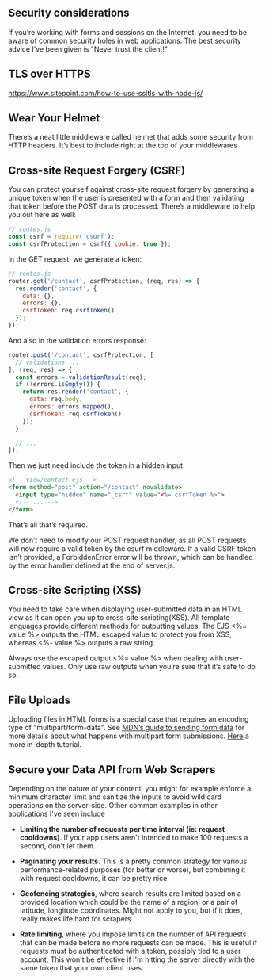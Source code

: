 ## Security considerations

If you’re working with forms and sessions on the Internet, you need to be aware of common security holes in web applications. The best security advice I’ve been given is "Never trust the client!"

## TLS over HTTPS

https://www.sitepoint.com/how-to-use-ssltls-with-node-js/

## Wear Your Helmet

There’s a neat little middleware called helmet that adds some security from HTTP headers. It’s best to include right at the top of your middlewares

## Cross-site Request Forgery (CSRF)

You can protect yourself against cross-site request forgery by generating a unique token when the user is presented with a form and then validating that token before the POST data is processed. There’s a middleware to help you out here as well:

```js
// routes.js
const csrf = require('csurf');
const csrfProtection = csrf({ cookie: true });
```

In the GET request, we generate a token:
```js
// routes.js
router.get('/contact', csrfProtection, (req, res) => {
  res.render('contact', {
    data: {},
    errors: {},
    csrfToken: req.csrfToken()
  });
});
```

And also in the validation errors response:
```js
router.post('/contact', csrfProtection, [
  // validations ...
], (req, res) => {
  const errors = validationResult(req);
  if (!errors.isEmpty()) {
    return res.render('contact', {
      data: req.body,
      errors: errors.mapped(),
      csrfToken: req.csrfToken()
    });
  }

  // ...
});
```

Then we just need include the token in a hidden input:
```html
<!-- view/contact.ejs -->
<form method="post" action="/contact" novalidate>
  <input type="hidden" name="_csrf" value="<%= csrfToken %>">
  <!-- ... -->
</form>
```

That’s all that’s required.

We don’t need to modify our POST request handler, as all POST requests will now require a valid token by the csurf middleware. If a valid CSRF token isn’t provided, a ForbiddenError error will be thrown, which can be handled by the error handler defined at the end of server.js.

## Cross-site Scripting (XSS)

You need to take care when displaying user-submitted data in an HTML view as it can open you up to cross-site scripting(XSS). All template languages provide different methods for outputting values. The EJS <%= value %> outputs the HTML escaped value to protect you from XSS, whereas <%- value %> outputs a raw string.

Always use the escaped output <%= value %> when dealing with user-submitted values. Only use raw outputs when you’re sure that it’s safe to do so.

## File Uploads

Uploading files in HTML forms is a special case that requires an encoding type of "multipart/form-data". See [MDN’s guide to sending form data](https://developer.mozilla.org/en-US/docs/Learn/HTML/Forms/Sending_and_retrieving_form_data#A_special_case_sending_files) for more details about what happens with multipart form submissions. [Here](https://stackabuse.com/handling-file-uploads-in-node-js-with-expres-and-multer/) a more in-depth tutorial.

## Secure your Data API from Web Scrapers 

Depending on the nature of your content, you might for example enforce a minimum character limit and sanitize the inputs to avoid wild card operations on the server-side.
Other common examples in other applications I've seen include

- **Limiting the number of requests per time interval (ie: request cooldowns)**. If your app users aren't intended to make 100 requests a second, don't let them.

- **Paginating your results.** This is a pretty common strategy for various performance-related purposes (for better or worse), but combining it with request cooldowns, it can be pretty nice.

- **Geofencing strategies**, where search results are limited based on a provided location which could be the name of a region, or a pair of latitude, longitude coordinates. Might not apply to you, but if it does, really makes life hard for scrapers.

- **Rate limiting**, where you impose limits on the number of API requests that can be made before no more requests can be made. This is useful if requests must be authenticated with a token, possibly tied to a user account. This won't be effective if I'm hitting the server directly with the same token that your own client uses.

